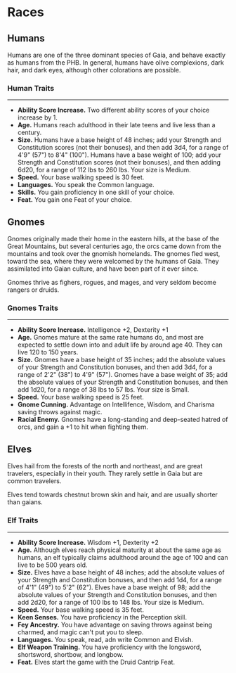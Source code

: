 # Races

## Humans

Humans are one of the three dominant species of Gaia, and behave exactly as humans from the PHB.  In general, humans have olive complexions, dark hair, and dark eyes, although other colorations are possible. 

### Human Traits

___
- **Ability Score Increase.**  Two different ability scores of your choice increase by 1.
- **Age.** Humans reach adulthood in their late teens and live less than a century.
- **Size.** Humans have a base height of 48 inches; add your Strength and Constitution scores (not their bonuses), and then add 3d4, for a range of 4'9" (57") to 8'4" (100").  Humans have a base weight of 100; add your Strength and Constitution scores (not their bonuses), and then adding 6d20, for a range of 112 lbs to 260 lbs.  Your size is Medium.
- **Speed.** Your base walking speed is 30 feet.
- **Languages.** You speak the Common language.
- **Skills.** You gain proficiency in one skill of your choice.
- **Feat.**  You gain one Feat of your choice.

## Gnomes

Gnomes originally made their home in the eastern hills, at the base of the Great Mountains, but several centuries ago, the orcs came down from the mountains and took over the gnomish homelands.  The gnomes fled west, toward the sea, where they were welcomed by the humans of Gaia.  They assimilated into Gaian culture, and have been part of it ever since.

Gnomes thrive as fighers, rogues, and mages, and very seldom become rangers or druids.

### Gnomes Traits

___
- **Ability Score Increase.** Intelligence +2, Dexterity +1
- **Age.** Gnomes mature at the same rate humans do, and most are expected to settle down into and adult life by around age 40.  They can live 120 to 150 years.
- **Size.** Gnomes have a base height of 35 inches; add the absolute values of your Strength and Constitution bonuses, and then add 3d4, for a range of 2'2" (38") to 4'9" (57").  Gnomes have a base weight of 35; add the absolute values of your Strength and Constitution bonuses, and then add 1d20, for a range of 38 lbs to 57 lbs.  Your size is Small.
- **Speed.** Your base walking speed is 25 feet.
- **Gnome Cunning.** Advantage on Intellifence, Wisdom, and Charisma saving throws against magic.
- **Racial Enemy.** Gnomes have a long-standing and deep-seated hatred of orcs, and gain a +1 to hit when fighting them.

## Elves

Elves hail from the forests of the north and northeast, and are great travelers, especially in their youth.  They rarely settle in Gaia but are common travelers.

Elves tend towards chestnut brown skin and hair, and are usually shorter than gaians.

### Elf Traits

___
- **Ability Score Increase.** Wisdom +1, Dexterity +2
- **Age.** Although elves reach physical maturity at about the same age as humans, an elf typically claims adulthood around the age of 100 and can live to be 500 years old.
- **Size.** Elves have a base height of 48 inches; add the absolute values of your Strength and Constitution bonuses, and then add 1d4, for a range of 4'1" (49") to 5'2" (62").  Elves have a base weight of 98; add the absolute values of your Strength and Constitution bonuses, and then add 2d20, for a range of 100 lbs to 148 lbs.  Your size is Medium.
- **Speed.** Your base walking speed is 35 feet.
- **Keen Senses.** You have proficiency in the Perception skill.
- **Fey Ancestry.** You have advantage on saving throws against being charmed, and magic can't put you to sleep.
- **Languages.** You speak, read, adn write Common and Elvish.
- **Elf Weapon Training.** You have proficiency with the longsword, shortsword, shortbow, and longbow.
- **Feat.** Elves start the game with the Druid Cantrip Feat.
